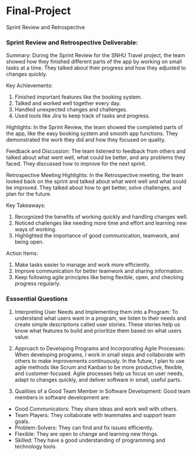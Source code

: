 # Final-Project
Sprint Review and Retrospective

### Sprint Review and Retrospective Deliverable:

Summary:
During the Sprint Review for the SNHU Travel project, the team showed how they finished different parts of the app by working on small tasks at a time. They talked about their progress and how they adjusted to changes quickly.

Key Achievements:
1. Finished important features like the booking system.
2. Talked and worked well together every day.
3. Handled unexpected changes and challenges.
4. Used tools like Jira to keep track of tasks and progress.

Highlights:
In the Sprint Review, the team showed the completed parts of the app, like the easy booking system and smooth app functions. They demonstrated the work they did and how they focused on quality.

Feedback and Discussion:
The team listened to feedback from others and talked about what went well, what could be better, and any problems they faced. They discussed how to improve for the next sprint.


Retrospective Meeting Highlights:
In the Retrospective meeting, the team looked back on the sprint and talked about what went well and what could be improved. They talked about how to get better, solve challenges, and plan for the future.

Key Takeaways:
1. Recognized the benefits of working quickly and handling changes well.
2. Noticed challenges like needing more time and effort and learning new ways of working.
3. Highlighted the importance of good communication, teamwork, and being open.

Action Items:
1. Make tasks easier to manage and work more efficiently.
2. Improve communication for better teamwork and sharing information.
3. Keep following agile principles like being flexible, open, and checking progress regularly.

### Esssential Questions

1. Interpreting User Needs and Implementing them into a Program:
To understand what users want in a program, we listen to their needs and create simple descriptions called user stories. These stories help us know what features to build and prioritize them based on what users value.

2. Approach to Developing Programs and Incorporating Agile Processes:
When developing programs, I work in small steps and collaborate with others to make improvements continuously. In the future, I plan to use agile methods like Scrum and Kanban to be more productive, flexible, and customer-focused. Agile processes help us focus on user needs, adapt to changes quickly, and deliver software in small, useful parts.

3. Qualities of a Good Team Member in Software Development:
Good team members in software development are:
- Good Communicators: They share ideas and work well with others.
- Team Players: They collaborate with teammates and support team goals.
- Problem-Solvers: They can find and fix issues efficiently.
- Flexible: They are open to change and learning new things.
- Skilled: They have a good understanding of programming and technology tools.
